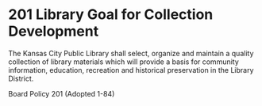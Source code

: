 # 201 Library Goal for Collection Development

The Kansas City Public Library shall select, organize and maintain a quality collection of library materials which will provide a basis for community information, education, recreation and historical preservation in the Library District.

Board Policy 201 (Adopted 1-84)
